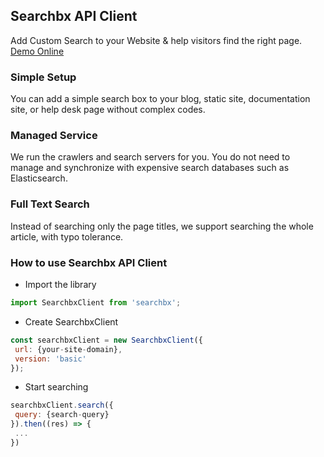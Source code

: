 ## Searchbx API Client 

Add Custom Search to your Website & help visitors find the right page. [Demo Online](https://h.searchbx.com/blog.digitalocean.com)

### Simple Setup
You can add a simple search box to your blog, static site, documentation site, or help desk page without complex codes.

### Managed Service
We run the crawlers and search servers for you. You do not need to manage and synchronize with expensive search databases such as Elasticsearch.

### Full Text Search
Instead of searching only the page titles, we support searching the whole article, with typo tolerance.

### How to use Searchbx API Client 
- Import the library
```javascript
import SearchbxClient from 'searchbx';
```

- Create SearchbxClient
```javascript
const searchbxClient = new SearchbxClient({
 url: {your-site-domain},
 version: 'basic'
});
```

- Start searching
```javascript
searchbxClient.search({
 query: {search-query}
}).then((res) => {
 ...
})
```
